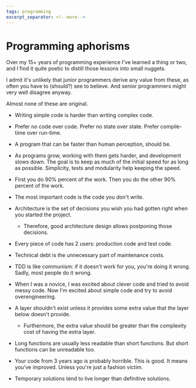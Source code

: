 ```yaml
---
tags: programming
excerpt_separator: <!--more-->
---
```


# Programming aphorisms

Over my 15+ years of programming experience I've learned a thing or two,
and I find it quite poetic to distill those lessons into small nuggets.

I admit it's unlikely that junior programmers derive any value from these,
as often you have to (should?) see to believe.
And senior programmers might very well disagree anyway.

Almost none of these are original.

- Writing simple code is harder than writing complex code.

- Prefer no code over code. Prefer no state over state. Prefer compile-time over run-time.

- A program that can be faster than human perception, should be.

- As programs grow, working with them gets harder, and development slows down. The goal is to keep as much of the initial speed
  for as long as possible. Simplicity, tests and modularity help keeping the speed.

<!--more-->

- First you do 90% percent of the work. Then you do the other 90% percent of the work.

- The most important code is the code you don't write.

- Architecture is the set of decisions you wish you had gotten right when you started the project.

	- Therefore, good architecture design allows postponing those decisions.

- Every piece of code has 2 users: production code and test code.

- Technical debt is the unnecessary part of maintenance costs.

- TDD is like communism: if it doesn't work for you, you're doing it wrong. Sadly, most people do it wrong.

- When I was a novice, I was excited about clever code and tried to avoid messy code. Now I'm excited about
  simple code and try to avoid overengineering.

- A layer shouldn't exist unless it provides some extra value that the layer below doesn't provide.

	- Furthermore, the extra value should be greater than the complexity cost of having the extra layer.

- Long functions are usually less readable than short functions. But short functions can be
  unreadable too.

- Your code from 3 years ago is probably horrible. This is good. It means you've improved. Unless
  you're just a fashion victim.

- Temporary solutions tend to live longer than definitive solutions.


